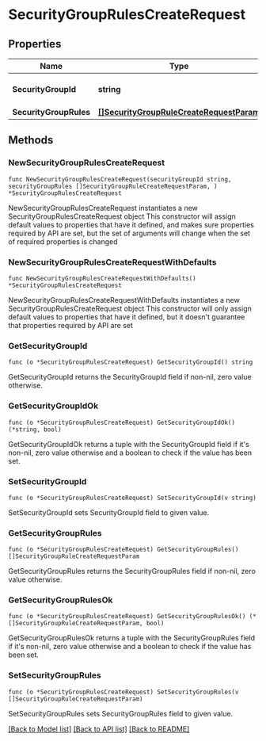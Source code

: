 # SecurityGroupRulesCreateRequest

## Properties

Name | Type | Description | Notes
------------ | ------------- | ------------- | -------------
**SecurityGroupId** | **string** | Security Group Rule ID | 
**SecurityGroupRules** | [**[]SecurityGroupRuleCreateRequestParam**](SecurityGroupRuleCreateRequestParam.md) |  | 

## Methods

### NewSecurityGroupRulesCreateRequest

`func NewSecurityGroupRulesCreateRequest(securityGroupId string, securityGroupRules []SecurityGroupRuleCreateRequestParam, ) *SecurityGroupRulesCreateRequest`

NewSecurityGroupRulesCreateRequest instantiates a new SecurityGroupRulesCreateRequest object
This constructor will assign default values to properties that have it defined,
and makes sure properties required by API are set, but the set of arguments
will change when the set of required properties is changed

### NewSecurityGroupRulesCreateRequestWithDefaults

`func NewSecurityGroupRulesCreateRequestWithDefaults() *SecurityGroupRulesCreateRequest`

NewSecurityGroupRulesCreateRequestWithDefaults instantiates a new SecurityGroupRulesCreateRequest object
This constructor will only assign default values to properties that have it defined,
but it doesn't guarantee that properties required by API are set

### GetSecurityGroupId

`func (o *SecurityGroupRulesCreateRequest) GetSecurityGroupId() string`

GetSecurityGroupId returns the SecurityGroupId field if non-nil, zero value otherwise.

### GetSecurityGroupIdOk

`func (o *SecurityGroupRulesCreateRequest) GetSecurityGroupIdOk() (*string, bool)`

GetSecurityGroupIdOk returns a tuple with the SecurityGroupId field if it's non-nil, zero value otherwise
and a boolean to check if the value has been set.

### SetSecurityGroupId

`func (o *SecurityGroupRulesCreateRequest) SetSecurityGroupId(v string)`

SetSecurityGroupId sets SecurityGroupId field to given value.


### GetSecurityGroupRules

`func (o *SecurityGroupRulesCreateRequest) GetSecurityGroupRules() []SecurityGroupRuleCreateRequestParam`

GetSecurityGroupRules returns the SecurityGroupRules field if non-nil, zero value otherwise.

### GetSecurityGroupRulesOk

`func (o *SecurityGroupRulesCreateRequest) GetSecurityGroupRulesOk() (*[]SecurityGroupRuleCreateRequestParam, bool)`

GetSecurityGroupRulesOk returns a tuple with the SecurityGroupRules field if it's non-nil, zero value otherwise
and a boolean to check if the value has been set.

### SetSecurityGroupRules

`func (o *SecurityGroupRulesCreateRequest) SetSecurityGroupRules(v []SecurityGroupRuleCreateRequestParam)`

SetSecurityGroupRules sets SecurityGroupRules field to given value.



[[Back to Model list]](../README.md#documentation-for-models) [[Back to API list]](../README.md#documentation-for-api-endpoints) [[Back to README]](../README.md)


